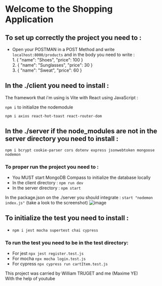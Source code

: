 # Welcome to the Shopping Application

## To set up correctly the project you need to :  

- Open your POSTMAN in a POST Method and write ``localhost:8000/products`` and in the body you need to write :  
      1.    {
                  "name": "Shoes",
                  "price": 100
            }  
      2.    {
                  "name": "Sunglasses",
                  "price": 30
            }  
      3.    {
                  "name": "Sweat",
                  "price": 60
            }

## In the ./client you need to install :

The framework that i'm using is Vite with React using JavaScript :  

``npm i``  to initialize the nodemodule

``npm i axios react-hot-toast react-router-dom``  

## In the ./server if the node_modules are not in the server directory you need to install :  

``npm i bcrypt cookie-parser cors dotenv express jsonwebtoken mongoose nodemon``

### To proper run the project you need to :

- You MUST start MongoDB Compass to initialize the database locally
- In the client directory :
      ``npm run dev``
- In the server directory :
      ``npm start``

In the package.json on the ./server you should integrate : 
``start "nodemon index.js"`` (take a look to the screenshot)
![image](https://github.com/Nehuuln/Shop-App/assets/113974530/43edb30e-7249-41b3-89d5-6322e08f8b2c)

## To initialize the test you need to install :  
- `npm i jest mocha supertest chai cypress`

### To run the test you need to be in the __test__ directory:  
- For jest `npx jest register.test.js`
- For mocha `npx mocha login.test.js`
- For cypress `npx cypress run cartItem.test.js`


This project was carried by William TRUGET and me (Maxime YE)  
With the help of youtube

